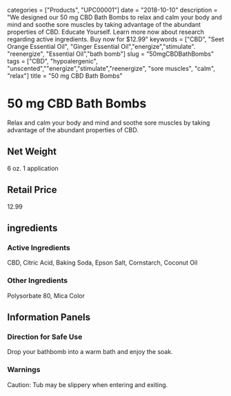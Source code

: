 categories = ["Products", "UPC00001"]
date = "2018-10-10"
description = "We designed our 50 mg CBD Bath Bombs to relax and calm your body and mind and soothe sore muscles by taking advantage of the abundant properties of CBD. Educate Yourself. Learn more now about research regarding active ingredients. Buy now for $12.99"
keywords = ["CBD", "Seet Orange Essential Oil", "Ginger Essential Oil","energize","stimulate". "reenergize", "Essential Oil","bath bomb"]
slug = "50mgCBDBathBombs"
tags = ["CBD", "hypoalergenic", "unscented",""energize","stimulate","reenergize", "sore muscles", "calm", "relax"]
title = "50 mg CBD Bath Bombs"
# 50 mg CBD Bath Bombs
Relax and calm your body and mind and soothe sore muscles by taking advantage of the abundant properties of CBD.
## Net Weight
6 oz. 
1 application
## Retail Price
12.99
## ingredients 
### Active Ingredients
CBD, Citric Acid, Baking Soda, Epson Salt, Cornstarch, Coconut Oil
### Other Ingredients
Polysorbate 80, Mica Color
## Information Panels
### Direction for Safe Use
Drop your bathbomb into a warm bath and enjoy the soak.
### Warnings
 Caution: Tub may be slippery when entering and exiting.
